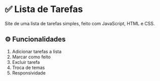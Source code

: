 # ✅ Lista de Tarefas

Site de uma lista de tarefas simples, feito com JavaScript, HTML e CSS.

## ⚙️ Funcionalidades

1. Adicionar tarefas a lista
2. Marcar como feito
3. Excluir tarefa
4. Troca de temas 
5. Responsividade

